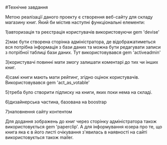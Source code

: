 #Технічне завдання

Метою реалізації даного проекту є створення веб-сайту для складу магазину книг. Який би містив наступні функціональні елементи:

1)авторизація та реєстрація користувачів використовуючи gem 'devise'

2)має бути створена сторінка адміністратора, де відображатиметься вся  потрібна інформація з бази даних та можна бути редагувати записи з потрібної таблиці бази даних. Тут використовувався gem 'activeadmin'

3)користувачі повинні мати змогу залишати коментарі до тих чи інших книг.

4)самі книги мають мати рейтинг, згідно оцінок користувачів. Використовувався gem 'act_as_votable'

5)треба було створити підписку на книги, яких поки нема на складі.

6)дизайнерська частина, базована на boostrap

7)наповнення сайту контентом

Для додання зображень до книг через сторінку адміністратора також використовується gem 'paperclip'. А для інформування юзера про те, що книга яка є в його листі очікування з'явилась в наявності на сайті використовується також mailer.
